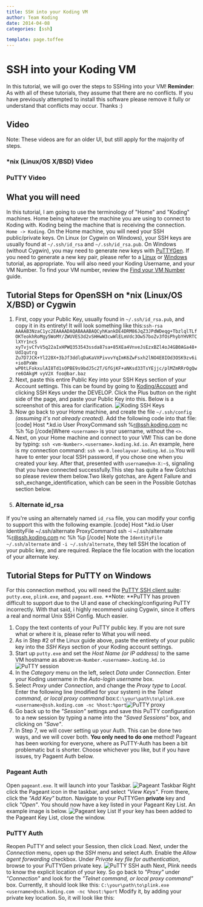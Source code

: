 ```yaml
---
title: SSH into your Koding VM
author: Team Koding
date: 2014-04-08
categories: [ssh]

template: page.toffee
---
```


# SSH into your Koding VM

In this tutorial, we will go over the steps to SSHing into your VM! **Reminder**: As with all of these tutorials, they assume that there are no conflicts. If you have previously attempted to install this software please remove it fully or understand that conflicts may occur. Thanks :) 

## Video

Note: These videos are for an older UI, but still apply for the majority of steps. 

### *nix (Linux/OS X/BSD) Video

### PuTTY Video

## What you will need

In this tutorial, I am going to use the terminology of "Home" and "Koding" machines. Home being whatever the machine you are using to connect to Koding with. Koding being the machine that is receiving the connection. `Home -> Koding`. On the Home machine, you will need your SSH public/private keys. On Linux (or Cygwin on Windows), your SSH keys are usually found at `~/.ssh/id_rsa` and `~/.ssh/id_rsa.pub`. On Windows (without Cygwin), you may need to generate new keys with [PuTTYGen](http://www.chiark.greenend.org.uk/~sgtatham/putty/download.html). If you need to generate a new key pair, please refer to a [Linux](https://help.github.com/articles/generating-ssh-keys) or [Windows](http://katsande.com/using-puttygen-to-generate-ssh-private-public-keys) tutorial, as appropriate. You will also need your Koding Username, and your VM Number. To find your VM number, review the [Find your VM Number](/docs/guides/find-your-vm-number/) guide. 

## Tutorial Steps for OpenSSH on *nix (Linux/OS X/BSD) or Cygwin

  1. First, copy your Public Key, usually found in `~/.ssh/id_rsa.pub`, and copy it in its entirety! It will look something like this:`ssh-rsa AAAAB3NzaC1yc2EAAAADAQABAAABAQCyhKankDE4DRM86JqZ3JPdWDeqg+TbzlqlTLf OKTeokhRoMgy5WoMY/ZWUVES3d2vSHHwW3cwWlELmVdc3Ow57boZv3fOsPhybYHVRTClXYr1ncS xyTvjvCfvV5q22aIxHPWQ353543ssda87sa+85XEa4VnveJsEzxBZl4oJ4GB0AGa48+UdIqutrg Zu7D7JCK+Yl228X+3bJf3ddlqDaKaVXPivvvYqImK6ZwFsxh2lNO4E8IOd3OSK9zv6i+io8PxWm wP0tLFokxulAI8Td1sOPBE9s9bdJ5c2T/GfGjKF+aNKsd33TsYEjjc/plMZmRRrOgQwre6OAkgM vyV2X foo@bar.baz`
  2. Next, paste this entire Public Key into your SSH Keys section of your Account settings. This can be found by going to [Koding/Account](https://koding.com/Account) and clicking SSH Keys under the DEVELOP. Click the Plus button on the right side of the page, and paste your Public Key into this. Below is a screenshot of this area for clarification. ![Koding SSH Keys](sshkeys.png)
  3. Now go back to your Home machine, and create the file `~/.ssh/config` _(assuming it's not already created)_. Add the following code into that file:[code] Host *.kd.io User <username> ProxyCommand ssh %r@ssh.koding.com nc %h %p [/code]Where `<username>` is your username, without the `<>`.
  4. Next, on your Home machine and connect to your VM! This can be done by typing: `ssh <vm-Number>.<username>.koding.kd.io`. An example, here is my connection command: `ssh vm-0.leeolayvar.koding.kd.io`.You will have to enter your local SSH password, if you chose one when you created your key. After that, presented with `username@vm-X:~$`, signaling that you have connected successfully.This step has quite a few Gotchas so please review them below.Two likely gotchas, are Agent Failure and ssh_exchange_identification, which can be seen in the Possible Gotchas section below.
  5. ### Alternate id_rsa

If you're using an alternately named `id_rsa` file, you can modify your config to support this with the following example. [code] Host *.kd.io User <username> IdentityFile ~/.ssh/alternate ProxyCommand ssh -i ~/.ssh/alternate %r@ssh.koding.com nc %h %p [/code] Note the `IdentityFile ~/.ssh/alternate` and `-i ~/.ssh/alternate`, they tell SSH the location of your public key, and are required. Replace the file location with the location of your alternate key.

## Tutorial Steps for PuTTY on Windows

For this connection method, you will need the [PuTTY SSH client suite](http://www.chiark.greenend.org.uk/~sgtatham/putty/): `putty.exe`, `plink.exe`, and `pageant.exe`. **Note: **PuTTY has proven difficult to support due to the UI and ease of checking/configuring PuTTY incorrectly. With that said, i highly recommend using Cygwin, since it offers a real and normal Unix SSH Config. Much easier. 

  1. Copy the text contents of your PuTTY public key. If you are not sure what or where it is, please refer to What you will need.
  2. As in Step #2 of the Linux guide above, paste the entirety of your public key into the _SSH Keys_ section of your Koding account settings.
  3. Start up `putty.exe` and set the _Host Name (or IP address)_ to the same VM hostname as above:`vm-Number.<username>.koding.kd.io`![PuTTY session](puttysession.png)
  4. In the _Category_ menu on the left, select _Data_ under _Connection_. Enter your Koding username in the _Auto-login username_ box.
  5. Select _Proxy_ under _Connection_, and change the _Proxy type_ to _Local_. Enter the following line (modified for your system) in the _Telnet command, or local proxy command_ box:`C:\your\path\to\plink.exe <username>@ssh.koding.com -nc %host:%port`![PuTTY proxy](puttyproxy.png)
  6. Go back up to the _"Session"_ settings and save this PuTTY configuration to a new session by typing a name into the _"Saved Sessions"_ box, and clicking on _"Save"_.
  7. In Step 7, we will cover setting up your Auth. This can be done two ways, and we will cover both. **You only need to do one** method! Pageant has been working for everyone, where as PuTTY-Auth has been a bit problematic but is shorter. Choose whichever you like, but if you have issues, try Pagaent Auth below. 

### Pageant Auth

Open `pageant.exe`. It will launch into your Taskbar. ![Pageant 
Taskbar](pageanttaskbar.png) Right click the Pageant icon in the taskbar, and 
select _"View Keys"_. From there, click the _"Add Key"_ button. Navigate to 
your PuTTYGen **private** key and click _"Open"_. You should now have a key 
listed in your Pageant Key List. An example image is below. ![Pageant key 
List](pageantkeylist.png) If your key has been added to the Pageant Key List, 
close the window. 

### PuTTY Auth

Reopen PuTTY and select your Session, then click Load. Next, under the _Connection_ menu, open up the _SSH_ menu and select _Auth_. Enable the _Allow agent forwarding_ checkbox. Under _Private key file for authentication_, browse to your PuTTYGen private key. ![PuTTY SSH auth](puttyauth.png) Next, Plink needs to know the explicit location of your key. So go back to _"Proxy"_ under _"Connection"_ and look for the _"Telnet command, or local proxy command"_ box. Currently, it should look like this: `C:\your\path\to\plink.exe <username>@ssh.koding.com -nc %host:%port` Modify it, by adding your private key location. So, it will look like this:

